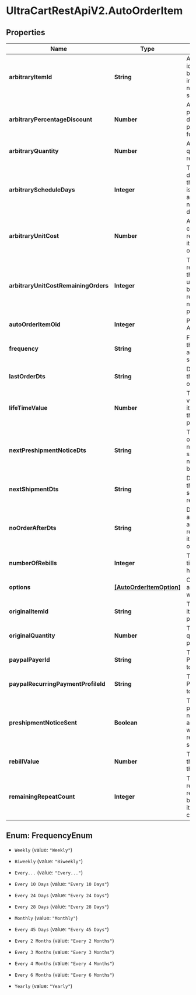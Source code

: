 # UltraCartRestApiV2.AutoOrderItem

## Properties
Name | Type | Description | Notes
------------ | ------------- | ------------- | -------------
**arbitraryItemId** | **String** | Arbitrary item id that should be rebilled instead of the normal schedule | [optional] 
**arbitraryPercentageDiscount** | **Number** | An arbitrary percentage discount to provide on future rebills | [optional] 
**arbitraryQuantity** | **Number** | Arbitrary quantity to rebill | [optional] 
**arbitraryScheduleDays** | **Integer** | The number of days to rebill if the frequency is set to an arbitrary number of days | [optional] 
**arbitraryUnitCost** | **Number** | Arbitrary unit cost that rebills of this item should occur at | [optional] 
**arbitraryUnitCostRemainingOrders** | **Integer** | The number of rebills to give the arbitrary unit cost on before reverting to normal pricing. | [optional] 
**autoOrderItemOid** | **Integer** | Primary key of AutoOrderItem | [optional] 
**frequency** | **String** | Frequency of the rebill if not a fixed schedule | [optional] 
**lastOrderDts** | **String** | Date/time of the last order of this item | [optional] 
**lifeTimeValue** | **Number** | The life time value of this item including the original purchase | [optional] 
**nextPreshipmentNoticeDts** | **String** | The date/time of when the next pre-shipment notice should be sent | [optional] 
**nextShipmentDts** | **String** | Date/time that this item is scheduled to rebill | [optional] 
**noOrderAfterDts** | **String** | Date/time after which no additional rebills of this item should occur | [optional] 
**numberOfRebills** | **Integer** | The number of times this item has rebilled | [optional] 
**options** | [**[AutoOrderItemOption]**](AutoOrderItemOption.md) | Options associated with this item | [optional] 
**originalItemId** | **String** | The original item id purchased | [optional] 
**originalQuantity** | **Number** | The original quantity purchased | [optional] 
**paypalPayerId** | **String** | The PayPal Payer ID tied to this item | [optional] 
**paypalRecurringPaymentProfileId** | **String** | The PayPal Profile ID tied to this item | [optional] 
**preshipmentNoticeSent** | **Boolean** | True if the preshipment notice associated with the next rebill has been sent | [optional] 
**rebillValue** | **Number** | The value of the rebills of this item | [optional] 
**remainingRepeatCount** | **Integer** | The number of rebills remaining before this item is complete | [optional] 


<a name="FrequencyEnum"></a>
## Enum: FrequencyEnum


* `Weekly` (value: `"Weekly"`)

* `Biweekly` (value: `"Biweekly"`)

* `Every...` (value: `"Every..."`)

* `Every 10 Days` (value: `"Every 10 Days"`)

* `Every 24 Days` (value: `"Every 24 Days"`)

* `Every 28 Days` (value: `"Every 28 Days"`)

* `Monthly` (value: `"Monthly"`)

* `Every 45 Days` (value: `"Every 45 Days"`)

* `Every 2 Months` (value: `"Every 2 Months"`)

* `Every 3 Months` (value: `"Every 3 Months"`)

* `Every 4 Months` (value: `"Every 4 Months"`)

* `Every 6 Months` (value: `"Every 6 Months"`)

* `Yearly` (value: `"Yearly"`)





